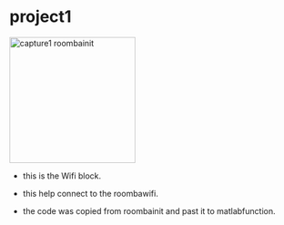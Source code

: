 # project1

<img width="221" alt="capture1 roombainit" src="https://user-images.githubusercontent.com/31491698/31909389-cc6b0ec0-b7ee-11e7-812c-4fa4f6e8812c.PNG">

- this is the Wifi block.

- this help connect to the roombawifi.

- the code was copied from roombainit and past it to  matlabfunction.

